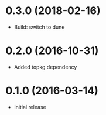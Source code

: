 # 0.3.0 (2018-02-16)

* Build: switch to dune

# 0.2.0 (2016-10-31)

* Added topkg dependency

# 0.1.0 (2016-03-14)

* Initial release

